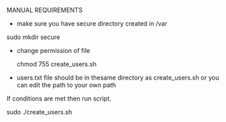 MANUAL REQUIREMENTS

- make sure you have secure directory created in /var

 sudo mkdir secure

- change permission of file

   chmod 755 create_users.sh
  
- users.txt file should be in thesame directory as create_users.sh or you can edit the path to your own path

  
If conditions are met then run script.


 sudo ./create_users.sh
